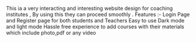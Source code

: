 This ia a very interacting and interesting website design for coaching institutes , By using this they can proceed smoothly . 
Features :- 
              Login Page and Register page for both students and Teachers 
              Easy to use Dark mode and light mode 
              Hassle free experience to add courses with their materials which include photo,pdf or any video
